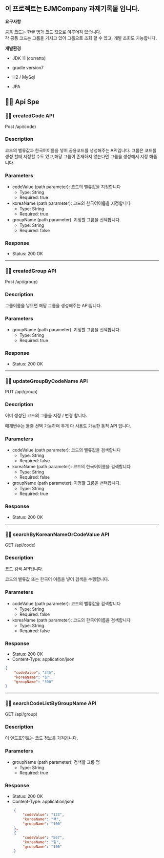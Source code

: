 
 ## 이 프로젝트는 EJMCompany 과제기록물 입니다.

**요구사항**

공통 코드는 한글 명과 코드 값으로 이루어져 있습니다.<br>
각 공통 코드는 그룹을 가지고 있어 그룹으로 조회 할 수 있고, 개별 조회도 가능합니다.

**개발환경**
- JDK 11 (corretto)

- gradle version7

- H2 / MySql

- JPA

## 🙋‍♀️ Api Spe

### 🙋‍♀️ createdCode API
Post /api/code)
### Description
코드의 벨류값과 한국어이름을 넣어 공용코드를 생성해주는 API입니다.
그룹은 코드를 생성 할때 지정할 수도 있고,해당 그룹이 존재하지 않는다면 그룹을 생성해서 지정 해줍니다.

### Parameters
- codeValue (path parameter): 코드의 벨류값을 지정합니다
  - Type: String
  - Required: true
- koreaName (path parameter): 코드의 한국어이름을 지정합니다
  - Type: String
  - Required: true
- groupName (path parameter): 지정할 그룹을 선택합니다.
  - Type: String
  - Required: false

### Response
- Status: 200 OK
---
### 🙋‍♀️ createdGroup API
Post /api/group)
### Description
그룹이름을 넣으면 해당 그룹을 생성해주는 API입니다.

### Parameters
- groupName (path parameter): 지정할 그룹을 선택합니다.
  - Type: String
  - Required: true

### Response
- Status: 200 OK
---
### 🙋‍♀️ updateGroupByCodeName API
PUT /api/group)
### Description
 이미 생성된 코드의 그룹을 지정 / 변경 합니다.

 매개변수는 둘중 선택 가능하며 두개 다 사용도 가능한 동적 API 입니다.

### Parameters
- codeValue (path parameter): 코드의 벨류값을 검색합니다
  - Type: String
  - Required: false
- koreaName (path parameter): 코드의 한국어이름을 검색합니다
  - Type: String
  - Required: false
- groupName (path parameter): 지정할 그룹을 선택합니다.
  - Type: String
  - Required: true

### Response
- Status: 200 OK
---
### 🙋‍♀️ searchByKoreanNameOrCodeValue API
GET /api/code)
### Description
코드 검색 API입니다.

코드의 벨류값 또는 한국어 이름을 넣어 검색을 수행합니다.

### Parameters
- codeValue (path parameter): 코드의 벨류값을 검색합니다
  - Type: String
  - Required: false
- koreaName (path parameter): 코드의 한국어이름을 검색합니다
  - Type: String
  - Required: false

### Response
- Status: 200 OK
- Content-Type: application/json

```json
{
    "codeValue": "345",
    "koreaName": "킴",
    "groupName": "300"
}
```
---

### 🙋‍♀️ searchCodeListByGroupName API
GET /api/group)
### Description
이 엔드포인트는 코드 정보를 가져옵니다.

### Parameters
- groupName (path parameter): 검색할 그룹 명
  - Type: String
  - Required: true

### Response
- Status: 200 OK
- Content-Type: application/json

```json
    {
        "codeValue": "123",
        "koreaName": "잭",
        "groupName": "100"
    },
    {
        "codeValue": "567",
        "koreaName": "힐",
        "groupName": "100"
    }
```
